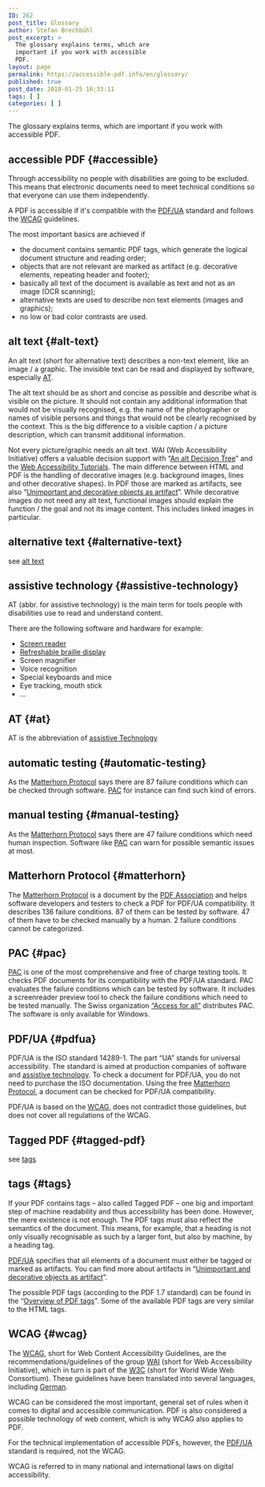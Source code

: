 ```yaml
---
ID: 262
post_title: Glossary
author: Stefan Brechbühl
post_excerpt: >
  The glossary explains terms, which are
  important if you work with accessible
  PDF.
layout: page
permalink: https://accessible-pdf.info/en/glossary/
published: true
post_date: 2018-01-25 16:33:11
tags: [ ]
categories: [ ]
---
```

The glossary explains terms, which are important if you work with accessible PDF.

## accessible PDF {#accessible}

Through accessibility no people with disabilities are going to be excluded. This means that electronic documents need to meet technical conditions so that everyone can use them independently.

A PDF is accessible if it's compatible with the [PDF/UA][1] standard and follows the [WCAG][2] guidelines.

The most important basics are achieved if

*   the document contains semantic PDF tags, which generate the logical document structure and reading order;
*   objects that are not relevant are marked as artifact (e.g. decorative elements, repeating header and footer);
*   basically all text of the document is available as text and not as an image (OCR scanning);
*   alternative texts are used to describe non text elements (images and graphics);
*   no low or bad color contrasts are used.

## alt text {#alt-text}

An alt text (short for alternative text) describes a non-text element, like an image / a graphic. The invisible text can be read and displayed by software, especially [AT][3].

The alt text should be as short and concise as possible and describe what is visible on the picture. It should not contain any additional information that would not be visually recognised, e.g. the name of the photographer or names of visible persons and things that would not be clearly recognised by the context. This is the big difference to a visible caption / a picture description, which can transmit additional information.

Not every picture/graphic needs an alt text. WAI (Web Accessibility Initiative) offers a valuable decision support with “[An alt Decision Tree][4]” and the [Web Accessibility Tutorials][5]. The main difference between HTML and PDF is the handling of decorative images (e.g. background images, lines and other decorative shapes). In PDF those are marked as artifacts, see also “[Unimportant and decorative objects as artifact][6]”. While decorative images do not need any alt text, functional images should explain the function / the goal and not its image content. This includes linked images in particular.

## alternative text {#alternative-text}

see [alt text][7]

## assistive technology {#assistive-technology}

AT (abbr. for assistive technology) is the main term for tools people with disabilities use to read and understand content.

There are the following software and hardware for example:

*   [Screen reader][8]
*   [Refreshable braille display][9]
*   Screen magnifier
*   Voice recognition
*   Special keyboards and mice
*   Eye tracking, mouth stick
*   …

## AT {#at}

AT is the abbreviation of [assistive Technology][3]

## automatic testing {#automatic-testing}

As the [Matterhorn Protocol][10] says there are 87 failure conditions which can be checked through software. [PAC][11] for instance can find such kind of errors.

## manual testing {#manual-testing}

As the [Matterhorn Protocol][10] says there are 47 failure conditions which need human inspection. Software like [PAC][11] can warn for possible semantic issues at most.

## Matterhorn Protocol {#matterhorn}

The [Matterhorn Protocol][12] is a document by the [PDF Association][13] and helps software developers and testers to check a PDF for PDF/UA compatibility. It describes 136 failure conditions. 87 of them can be tested by software. 47 of them have to be checked manually by a human. 2 failure conditions cannot be categorized.

## PAC {#pac}

[PAC][14] is one of the most comprehensive and free of charge testing tools. It checks PDF documents for its compatibility with the PDF/UA standard. PAC evaluates the failure conditions which can be tested by software. It includes a screenreader preview tool to check the failure conditions which need to be tested manually. The Swiss organization [“Access for all”][15] distributes PAC. The software is only available for Windows.

## PDF/UA {#pdfua}

PDF/UA is the ISO standard 14289-1. The part “UA” stands for universal accessibility. The standard is aimed at production companies of software and [assistive technology][3]. To check a document for PDF/UA, you do not need to purchase the ISO documentation. Using the free [Matterhorn Protocol][10], a document can be checked for PDF/UA compatibility.

PDF/UA is based on the [WCAG](#wcag), does not contradict those guidelines, but does not cover all regulations of the WCAG.

## Tagged PDF {#tagged-pdf}

see [tags][16]

## tags {#tags}

If your PDF contains tags – also called Tagged PDF – one big and important step of machine readability and thus accessibility has been done. However, the mere existence is not enough. The PDF tags must also reflect the semantics of the document. This means, for example, that a heading is not only visually recognisable as such by a larger font, but also by machine, by a heading tag.

[PDF/UA][17] specifies that all elements of a document must either be tagged or marked as artifacts. You can find more about artifacts in “[Unimportant and decorative objects as artifact][6]”.

The possible PDF tags (according to the PDF 1.7 standard) can be found in the “[Overview of PDF tags][18]”. Some of the available PDF tags are very similar to the HTML tags.

## WCAG {#wcag}

The [WCAG](https://www.w3.org/TR/WCAG21/), short for Web Content Accessibility Guidelines, are the recommendations/guidelines of the group [WAI](https://www.w3.org/WAI/) (short for Web Accessibility Initiative), which in turn is part of the [W3C](https://www.w3.org/) (short for World Wide Web Consortium). These guidelines have been translated into several languages, including [German](https://www.w3.org/Translations/WCAG20-de/).

WCAG can be considered the most important, general set of rules when it comes to digital and accessible communication. PDF is also considered a possible technology of web content, which is why WCAG also applies to PDF.

For the technical implementation of accessible PDFs, however, the [PDF/UA](#pdf-ua) standard is required, not the WCAG.

WCAG is referred to in many national and international laws on digital accessibility.

 [1]: #pdfua
 [2]: https://www.w3.org/WAI/intro/wcag
 [3]: #assistive-technology
 [4]: https://www.w3.org/WAI/tutorials/images/decision-tree/
 [5]: https://www.w3.org/WAI/tutorials/images/
 [6]: https://accessible-pdf.info/en/basics/unimportant-and-decorative-objects-as-artifact/
 [7]: #alt-text
 [8]: https://en.wikipedia.org/wiki/Screen_reader
 [9]: https://en.wikipedia.org/wiki/Refreshable_braille_display
 [10]: #matterhorn
 [11]: #pac
 [12]: https://www.pdfa.org/publication/the-matterhorn-protocol-1-02/
 [13]: https://www.pdfa.org/
 [14]: http://access-for-all.ch/en/pdf-lab/pdf-accessibility-checker-pac.html
 [15]: http://access-for-all.ch/en/
 [16]: #tags
 [17]: #pdf-ua
 [18]: https://accessible-pdf.info/de/basics/uebersicht-der-pdf-tags/